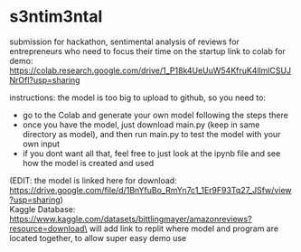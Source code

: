 # s3ntim3ntal
submission for hackathon, sentimental analysis of reviews for entrepreneurs who need to focus their time on the startup
link to colab for demo: https://colab.research.google.com/drive/1_P18k4UeUuW54KfruK4llmlCSUJNrOfl?usp=sharing

instructions:
the model is too big to upload to github, so you need to: 
* go to the Colab and generate your own model following the steps there
* once you have the model, just download main.py (keep in same directory as model), and then run main.py to test the model with your own input
* if you dont want all that, feel free to just look at the ipynb file and see how the model is created and used

(EDIT: the model is linked here for download: https://drive.google.com/file/d/1BnYfuBo_RmYn7c1_1Er9F93Tq27_JSfw/view?usp=sharing)\
Kaggle Database: https://www.kaggle.com/datasets/bittlingmayer/amazonreviews?resource=download\
will add link to replit where model and program are located together, to allow super easy demo use
